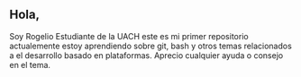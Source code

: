 ## Hola,

Soy Rogelio Estudiante de la UACH este es mi primer repositorio actualemente estoy aprendiendo sobre git, bash y otros temas relacionados a el desarrollo basado en plataformas. Aprecio cualquier ayuda o consejo en el tema.

